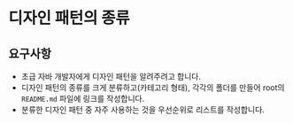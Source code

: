 # 디자인 패턴의 종류

## 요구사항
- 초급 자바 개발자에게 디자인 패턴을 알려주려고 합니다. 
- 디자인 패턴의 종류를 크게 분류하고(카테고리 형태), 각각의 폴더를 만들어 root의 `README.md` 파일에 링크를 작성합니다. 
- 분류한 디자인 패턴 중 자주 사용하는 것을 우선순위로 리스트를 작성합니다. 